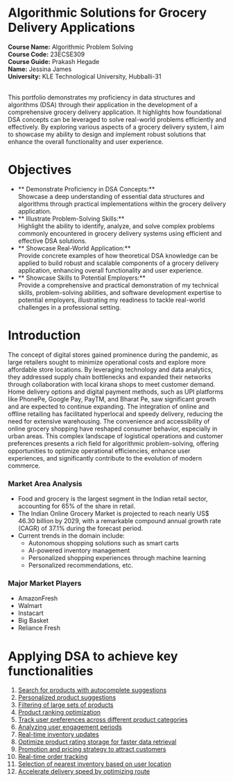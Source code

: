 # Algorithmic Solutions for Grocery Delivery Applications

<b>**Course Name:**</b> Algorithmic Problem Solving <br>
<b>**Course Code:**</b> 23ECSE309 <br>
<b>**Course Guide:**</b> Prakash Hegade <br>
<b>**Name:**</b> Jessina James <br>
<b>**University:**</b> KLE Technological University, Hubballi-31 <br>

<br>
This portfolio demonstrates my proficiency in data structures and algorithms (DSA) through their application in the development of a comprehensive grocery delivery application. It highlights how foundational DSA concepts can be leveraged to solve real-world problems efficiently and effectively. By exploring various aspects of a grocery delivery system, I aim to showcase my ability to design and implement robust solutions that enhance the overall functionality and user experience.

# Objectives
- ** Demonstrate Proficiency in DSA Concepts:**  
  Showcase a deep understanding of essential data structures and algorithms through practical implementations within the grocery delivery application.
- ** Illustrate Problem-Solving Skills:**  
  Highlight the ability to identify, analyze, and solve complex problems commonly encountered in grocery delivery systems using efficient and effective DSA solutions.
- ** Showcase Real-World Application:**  
  Provide concrete examples of how theoretical DSA knowledge can be applied to build robust and scalable components of a grocery delivery application, enhancing overall functionality and user experience.
- ** Showcase Skills to Potential Employers:**  
  Provide a comprehensive and practical demonstration of my technical skills, problem-solving abilities, and software development expertise to potential employers, illustrating my readiness to tackle real-world challenges in a professional setting.

# Introduction 
The concept of digital stores gained prominence during the pandemic, as large retailers sought to minimize operational costs and explore more affordable store locations. By leveraging technology and data analytics, they addressed supply chain bottlenecks and expanded their networks through collaboration with local kirana shops to meet customer demand. Home delivery options and digital payment methods, such as UPI platforms like PhonePe, Google Pay, PayTM, and Bharat Pe, saw significant growth and are expected to continue expanding. The integration of online and offline retailing has facilitated hyperlocal and speedy delivery, reducing the need for extensive warehousing. The convenience and accessibility of online grocery shopping have reshaped consumer behavior, especially in urban areas. This complex landscape of logistical operations and customer preferences presents a rich field for algorithmic problem-solving, offering opportunities to optimize operational efficiencies, enhance user experiences, and significantly contribute to the evolution of modern commerce.

### Market Area Analysis
- Food and grocery is the largest segment in the Indian retail sector, accounting for 65% of the share in retail.
- The Indian Online Grocery Market is projected to reach nearly US$ 46.30 billion by 2029, with a remarkable compound annual growth rate (CAGR) of 37.1% during the forecast period.
- Current trends in the domain include:
  - Autonomous shopping solutions such as smart carts
  - AI-powered inventory management
  - Personalized shopping experiences through machine learning
  - Personalized recommendations, etc.


### Major Market Players
* AmazonFresh
* Walmart
* Instacart
* Big Basket
* Reliance Fresh

# Applying DSA to achieve key functionalities
1. [Search for products with autocomplete suggestions](autocomplete.md)
2. [Personalized product suggestions](product-suggestion.md)
3. [Filtering of large sets of products](filtering.md)
4. [Product ranking optimization](product-ranking.md)
5. [Track user preferences across different product categories](user-preference.md)
6. [Analyzing user engagement periods](best-practices.md)
7. [Real-time inventory updates](inventory.md)
8. [Optimize product rating storage for faster data retrieval](data-retrieval.md)
9. [Promotion and pricing strategy to attract customers](promotion.md)
10. [Real-time order tracking](order-tracking.md)
11. [Selection of nearest inventory based on user location](contributing.md)
12. [Accelerate delivery speed by optimizing route](delivery-speed.md)

